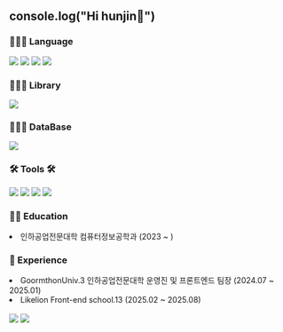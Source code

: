 <h2>console.log("Hi hunjin👋")</h2>
<div align=left>
	<h3>👨🏻‍💻 Language </h3>
</div>
<div align="left">
	<img src="https://img.shields.io/badge/HTML5-E34F26?style=flat-square&logo=html5&logoColor=white"/>
	<img src="https://img.shields.io/badge/CSS3-1572B6?style=flat-square&logo=css3&logoColor=white"/>
	<img src="https://img.shields.io/badge/JavaScript-F7DF1E?style=flat-square&logo=javascript&logoColor=black"/>
	<img src="https://img.shields.io/badge/Node.js-339933?style=flat-square&logo=Node.js&logoColor=white"/>
</div>
<div align="left">
	<h3>👨🏻‍💻 Library</h3>
</div>
<div align="left">
	<img src="https://img.shields.io/badge/React-61DAFB?style=flat-square&logo=React&logoColor=black"/>
</div>

<div align=left>
	<h3>👨🏻‍💻 DataBase </h3>
</div>
<div align="left">
	<img src="https://img.shields.io/badge/MongoDB-47A248?style=flat-square&logo=MongoDB&logoColor=white"/>
</div>

<div align=left>
	<h3>🛠 Tools 🛠</h3>
</div>
<div align=left>
	<img src="https://img.shields.io/badge/GitHub-181717?style=flat-square&logo=GitHub&logoColor=white"/>
	<img src="https://img.shields.io/badge/Visual Studio Code-007ACC?style=flat-square&logo=Visual Studio Code&logoColor=white"/>
	<img src="https://img.shields.io/badge/Adobe XD-FF61F6?style=flat-square&logo=Adobe XD&logoColor=white"/>
 	<img src="https://img.shields.io/badge/Velog-20C997?style=flat-square&logo=velog&logoColor=white"/>
</div>

<div align=left>
	<h3>👨‍🎓 Education</h3>
</div>
<div align=left>
	<li>인하공업전문대학 컴퓨터정보공학과 (2023 ~ )</li>
</div>
<div align=left>
	<h3>👥 Experience</h3>
</div>
<div align=left>
	<li>GoormthonUniv.3 인하공업전문대학 운영진 및 프론트엔드 팀장 (2024.07 ~ 2025.01)</li>
	<li>Likelion Front-end school.13 (2025.02 ~ 2025.08)</li>
</div>
<div align=left>
	<br>
	<img src="https://github-readme-stats.vercel.app/api?username=huniversal&show_icons=true">
	<img src="https://github-readme-stats.vercel.app/api/top-langs/?username=huniversal&layout=compact">
</div>


 


